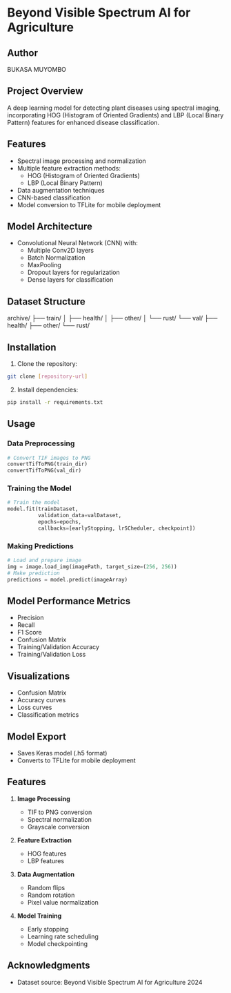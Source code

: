 # Beyond Visible Spectrum AI for Agriculture

## Author
BUKASA MUYOMBO 

## Project Overview
A deep learning model for detecting plant diseases using spectral imaging, incorporating HOG (Histogram of Oriented Gradients) and LBP (Local Binary Pattern) features for enhanced disease classification.

## Features
- Spectral image processing and normalization
- Multiple feature extraction methods:
  - HOG (Histogram of Oriented Gradients)
  - LBP (Local Binary Pattern)
- Data augmentation techniques
- CNN-based classification
- Model conversion to TFLite for mobile deployment

## Model Architecture
- Convolutional Neural Network (CNN) with:
  - Multiple Conv2D layers
  - Batch Normalization
  - MaxPooling
  - Dropout layers for regularization
  - Dense layers for classification

## Dataset Structure
archive/
├── train/
│ ├── health/
│ ├── other/
│ └── rust/
└── val/
├── health/
├── other/
└── rust/

## Installation

1. Clone the repository:
```bash
git clone [repository-url]
```

2. Install dependencies:
```bash
pip install -r requirements.txt
```

## Usage

### Data Preprocessing
```python
# Convert TIF images to PNG
convertTifToPNG(train_dir)
convertTifToPNG(val_dir)
```

### Training the Model
```python
# Train the model
model.fit(trainDataset, 
          validation_data=valDataset, 
          epochs=epochs, 
          callbacks=[earlyStopping, lrSCheduler, checkpoint])
```

### Making Predictions
```python
# Load and prepare image
img = image.load_img(imagePath, target_size=(256, 256))
# Make prediction
predictions = model.predict(imageArray)
```

## Model Performance Metrics
- Precision
- Recall
- F1 Score
- Confusion Matrix
- Training/Validation Accuracy
- Training/Validation Loss

## Visualizations
- Confusion Matrix
- Accuracy curves
- Loss curves
- Classification metrics

## Model Export
- Saves Keras model (.h5 format)
- Converts to TFLite for mobile deployment

## Features
1. **Image Processing**
   - TIF to PNG conversion
   - Spectral normalization
   - Grayscale conversion

2. **Feature Extraction**
   - HOG features
   - LBP features

3. **Data Augmentation**
   - Random flips
   - Random rotation
   - Pixel value normalization

4. **Model Training**
   - Early stopping
   - Learning rate scheduling
   - Model checkpointing

## Acknowledgments
- Dataset source: Beyond Visible Spectrum AI for Agriculture 2024
